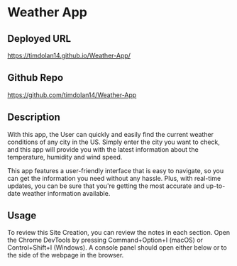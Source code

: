 # Weather App

## Deployed URL

https://timdolan14.github.io/Weather-App/

## Github Repo

https://github.com/timdolan14/Weather-App

## Description 

With this app, the User can quickly and easily find the current weather conditions of any city in the US. Simply enter the city you want to check, and this app will provide you with the latest information about the temperature, humidity and wind speed.

This app features a user-friendly interface that is easy to navigate, so you can get the information you need without any hassle. Plus, with real-time updates, you can be sure that you're getting the most accurate and up-to-date weather information available.

## Usage 

To review this Site Creation, you can review the notes in each section. Open the Chrome DevTools by pressing Command+Option+I (macOS) or Control+Shift+I (Windows). A console panel should open either below or to the side of the webpage in the browser.